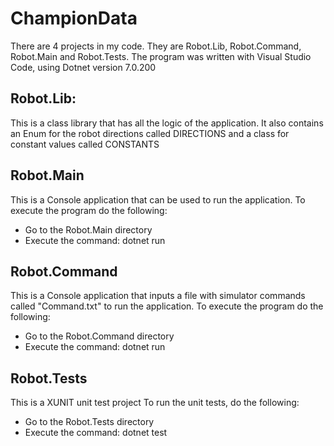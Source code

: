 # ChampionData
There are 4  projects in my code.  They are Robot.Lib, Robot.Command, Robot.Main and Robot.Tests. The program was written with Visual Studio Code, using Dotnet version 7.0.200

## Robot.Lib:
This is a class library that has all the logic of the application.  It also contains an Enum for the robot directions called DIRECTIONS and a class for constant values called CONSTANTS

## Robot.Main
This is a Console application that can be used to run the application.  To execute the program do the following:
- Go to the Robot.Main directory
- Execute the command: dotnet run

## Robot.Command
This is a Console application that inputs a file with simulator commands called
 "Command.txt" to run the application.  To execute the program do the following:
- Go to the Robot.Command directory
- Execute the command: dotnet run

## Robot.Tests
This is a XUNIT unit test project  To run the unit tests, do the following:
- Go to the Robot.Tests directory
- Execute the command: dotnet test
